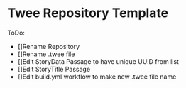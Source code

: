 # Twee Repository Template

ToDo:
- []Rename Repository
- []Rename .twee file
- []Edit StoryData Passage to have unique UUID from list
- []Edit StoryTitle Passage
- []Edit build.yml workflow to make new .twee file name

